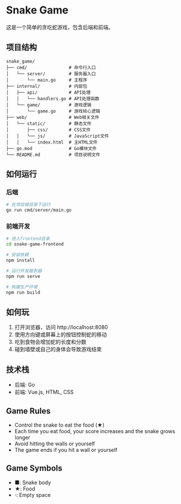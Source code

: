# Snake Game

这是一个简单的贪吃蛇游戏，包含后端和前端。

## 项目结构

```
snake_game/
├── cmd/                # 命令行入口
│   └── server/         # 服务器入口
│       └── main.go     # 主程序
├── internal/           # 内部包
│   ├── api/            # API处理
│   │   └── handlers.go # API处理函数
│   └── game/           # 游戏逻辑
│       └── game.go     # 游戏核心逻辑
├── web/                # Web相关文件
│   └── static/         # 静态文件
│       ├── css/        # CSS文件
│   │   └── js/         # JavaScript文件
│   │   └── index.html  # 主HTML文件
├── go.mod              # Go模块文件
└── README.md           # 项目说明文件
```

## 如何运行

### 后端

```bash
# 在项目根目录下运行
go run cmd/server/main.go
```

### 前端开发

```bash
# 进入frontend目录
cd snake-game-frontend

# 安装依赖
npm install

# 运行开发服务器
npm run serve

# 构建生产环境
npm run build
```

## 如何玩

1. 打开浏览器，访问 http://localhost:8080
2. 使用方向键或屏幕上的按钮控制蛇的移动
3. 吃到食物会增加蛇的长度和分数
4. 碰到墙壁或自己的身体会导致游戏结束

## 技术栈

- 后端: Go
- 前端: Vue.js, HTML, CSS

## Game Rules

- Control the snake to eat the food (★)
- Each time you eat food, your score increases and the snake grows longer
- Avoid hitting the walls or yourself
- The game ends if you hit a wall or yourself

## Game Symbols

- ■: Snake body
- ★: Food
- ·: Empty space 